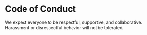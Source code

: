# Code of Conduct  

We expect everyone to be respectful, supportive, and collaborative.  
Harassment or disrespectful behavior will not be tolerated.  

